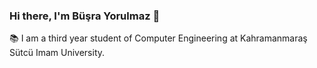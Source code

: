 ### Hi there, I'm Büşra Yorulmaz 👋
📚 I am a third year student of Computer Engineering at Kahramanmaraş Sütcü Imam University. </br>



